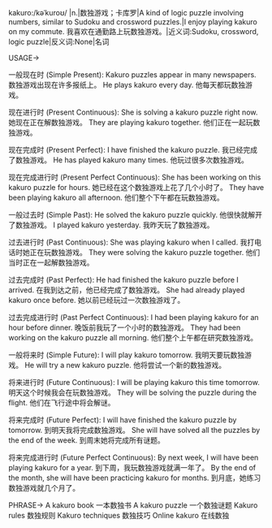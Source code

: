 kakuro:/kəˈkuroʊ/ |n.|数独游戏；卡库罗|A kind of logic puzzle involving numbers, similar to Sudoku and crossword puzzles.|I enjoy playing kakuro on my commute. 我喜欢在通勤路上玩数独游戏。|近义词:Sudoku, crossword, logic puzzle|反义词:None|名词


USAGE->

一般现在时 (Simple Present):
Kakuro puzzles appear in many newspapers.  数独游戏出现在许多报纸上。
He plays kakuro every day. 他每天都玩数独游戏。

现在进行时 (Present Continuous):
She is solving a kakuro puzzle right now. 她现在正在解数独游戏。
They are playing kakuro together. 他们正在一起玩数独游戏。

现在完成时 (Present Perfect):
I have finished the kakuro puzzle. 我已经完成了数独游戏。
He has played kakuro many times. 他玩过很多次数独游戏。

现在完成进行时 (Present Perfect Continuous):
She has been working on this kakuro puzzle for hours. 她已经在这个数独游戏上花了几个小时了。
They have been playing kakuro all afternoon. 他们整个下午都在玩数独游戏。

一般过去时 (Simple Past):
He solved the kakuro puzzle quickly. 他很快就解开了数独游戏。
I played kakuro yesterday. 我昨天玩了数独游戏。

过去进行时 (Past Continuous):
She was playing kakuro when I called. 我打电话时她正在玩数独游戏。
They were solving the kakuro puzzle together. 他们当时正在一起解数独游戏。

过去完成时 (Past Perfect):
He had finished the kakuro puzzle before I arrived. 在我到达之前，他已经完成了数独游戏。
She had already played kakuro once before. 她以前已经玩过一次数独游戏了。


过去完成进行时 (Past Perfect Continuous):
I had been playing kakuro for an hour before dinner. 晚饭前我玩了一个小时的数独游戏。
They had been working on the kakuro puzzle all morning. 他们整个上午都在研究数独游戏。

一般将来时 (Simple Future):
I will play kakuro tomorrow. 我明天要玩数独游戏。
He will try a new kakuro puzzle. 他将尝试一个新的数独游戏。

将来进行时 (Future Continuous):
I will be playing kakuro this time tomorrow. 明天这个时候我会在玩数独游戏。
They will be solving the puzzle during the flight. 他们在飞行途中将会解谜。

将来完成时 (Future Perfect):
I will have finished the kakuro puzzle by tomorrow. 到明天我将完成数独游戏。
She will have solved all the puzzles by the end of the week.  到周末她将完成所有谜题。

将来完成进行时 (Future Perfect Continuous):
By next week, I will have been playing kakuro for a year. 到下周，我玩数独游戏就满一年了。
By the end of the month, she will have been practicing kakuro for months. 到月底，她练习数独游戏就几个月了。


PHRASE->
A kakuro book  一本数独书
A kakuro puzzle 一个数独谜题
Kakuro rules 数独规则
Kakuro techniques 数独技巧
Online kakuro 在线数独
